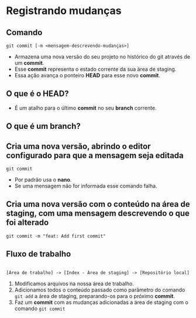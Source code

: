 # Registrando mudanças

## Comando

```shell
git commit [-m <mensagem-descrevendo-mudanças>]
```

- Armazena uma nova versão do seu projeto no histórico do git através de um **commit**.
- Esse **commit** representa o estado corrente da sua área de staging.
- Essa ação avança o ponteiro **HEAD** para esse novo **commit**.

## O que é o **HEAD**?

- É um atalho para o último **commit** no seu **branch** corrente. 

## O que é um **branch**?

## Cria uma nova versão, abrindo o editor configurado para que a mensagem seja editada

```shell
git commit
```

- Por padrão usa o **nano**.
- Se uma mensagem não for informada esse comando falha.

## Cria uma nova versão com o conteúdo na área de staging, com uma mensagem descrevendo o que foi alterado

```shell
git commit -m "feat: Add first commit" 
```

## Fluxo de trabalho

```

[Área de trabalho] -> [Index - Área de staging] -> [Repositório local]

```

1. Modificamos arquivos na nossa área de trabalho.
2. Adicionamos todos o conteúdo passado como parâmetro do comando `git add` a área de staging, preparando-os para o próximo **commit**.
3. Faz um **commit** com as mudanças adicionadas a área de staging com o comando `git commit`
